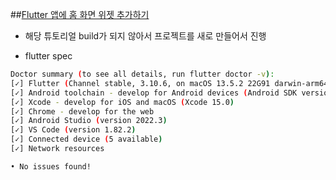 ##[Flutter 앱에 홈 화면 위젯 추가하기](https://codelabs.developers.google.com/flutter-home-screen-widgets#0)

- 해당 튜토리얼 build가 되지 않아서 프로젝트를 새로 만들어서 진행

- flutter spec

```sh
Doctor summary (to see all details, run flutter doctor -v):
[✓] Flutter (Channel stable, 3.10.6, on macOS 13.5.2 22G91 darwin-arm64, locale ko-KR)
[✓] Android toolchain - develop for Android devices (Android SDK version 33.0.2)
[✓] Xcode - develop for iOS and macOS (Xcode 15.0)
[✓] Chrome - develop for the web
[✓] Android Studio (version 2022.3)
[✓] VS Code (version 1.82.2)
[✓] Connected device (5 available)
[✓] Network resources

• No issues found!
```
